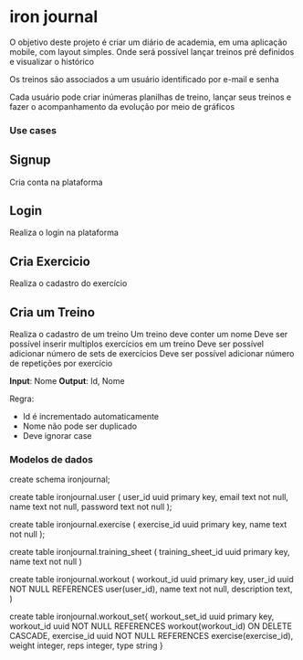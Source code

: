 # iron journal

O objetivo deste projeto é criar um diário de academia, em uma aplicação mobile, com layout simples. Onde será possível lançar treinos pré definidos e visualizar o histórico 

Os treinos são associados a um usuário identificado por e-mail e senha

Cada usuário pode criar inúmeras planilhas de treino, lançar seus treinos e fazer o acompanhamento da evolução por meio de gráficos

### Use cases

## Signup
Cria conta na plataforma

## Login
Realiza o login na plataforma

## Cria Exercicio
Realiza o cadastro do exercício

## Cria um Treino
Realiza o cadastro de um treino
Um treino deve conter um nome
Deve ser possível inserir multiplos exercícios em um treino
Deve ser possível adicionar número de sets de exercícios
Deve ser possível adicionar número de repetições por exercício


**Input**: Nome
**Output**: Id, Nome

Regra:

* Id é incrementado automaticamente
* Nome não pode ser duplicado
* Deve ignorar case


### Modelos de dados

create schema ironjournal;

create table ironjournal.user (
    user_id uuid primary key,
    email text not null,
    name text not null,
    password text not null
);

create table ironjournal.exercise (
    exercise_id uuid primary key,
    name text not null
);

create table ironjournal.training_sheet (
    training_sheet_id uuid primary key,
    name text not null
)

create table ironjournal.workout (
    workout_id uuid primary key,
    user_id uuid NOT NULL REFERENCES user(user_id),
    name text not null,
    description text,
)

create table ironjournal.workout_set{
    workout_set_id uuid primary key,
    workout_id uuid NOT NULL REFERENCES workout(workout_id) ON DELETE CASCADE,
    exercise_id uuid NOT NULL REFERENCES exercise(exercise_id),
    weight integer,
    reps integer,
    type string
}